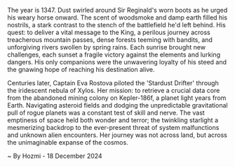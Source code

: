
The year is 1347.  Dust swirled around Sir Reginald's worn boots as he urged his weary horse onward. The scent of woodsmoke and damp earth filled his nostrils, a stark contrast to the stench of the battlefield he'd left behind. His quest: to deliver a vital message to the King, a perilous journey across treacherous mountain passes, dense forests teeming with bandits, and unforgiving rivers swollen by spring rains.  Each sunrise brought new challenges, each sunset a fragile victory against the elements and lurking dangers.  His only companions were the unwavering loyalty of his steed and the gnawing hope of reaching his destination alive.

Centuries later, Captain Eva Rostova piloted the 'Stardust Drifter' through the iridescent nebula of Xylos.  Her mission: to retrieve a crucial data core from the abandoned mining colony on Kepler-186f, a planet light years from Earth. Navigating asteroid fields and dodging the unpredictable gravitational pull of rogue planets was a constant test of skill and nerve.  The vast emptiness of space held both wonder and terror;  the twinkling starlight a mesmerizing backdrop to the ever-present threat of system malfunctions and unknown alien encounters.  Her journey was not across land, but across the unimaginable expanse of the cosmos.

~ By Hozmi - 18 December 2024
